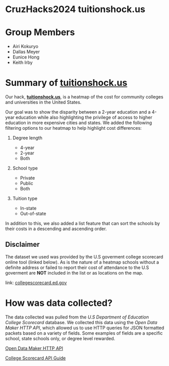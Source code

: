 # CruzHacks2024 **tuitionshock.us**

# Group Members

-   Airi Kokuryo
-   Dallas Meyer
-   Eunice Hong
-   Keith Irby

# Summary of **[tuitionshock.us](http://tuitionshock.us)**

Our hack, **[tuitionshock.us](http://tuitionshock.us)**, is a heatmap of the cost for community colleges and universities in the United States.

Our goal was to show the disparity between a 2-year education and a 4-year education while also highlighting the privilege of access to higher education in more expensive cities and states. We added the following filtering options to our heatmap to help highlight cost differences:

1. Degree length

    - 4-year
    - 2-year
    - Both

2. School type

    - Private
    - Public
    - Both

3. Tuition type
    - In-state
    - Out-of-state

In addition to this, we also added a list feature that can sort the schools by their costs in a descending and ascending order.

## Disclaimer

The dataset we used was provided by the U.S goverment college scorecard online tool (linked below). As is the nature of a heatmap schools without a definite address or failed to report their cost of attendance to the U.S goverment are **NOT** included in the list or as locations on the map.

link: [collegescorecard.ed.gov](collegescorecard.ed.gov)

# How was data collected?

The data collected was pulled from the _U.S Department of Education College Scorecard_ database. We collected this data using the _Open Data Maker HTTP API_, which allowed us to use HTTP queries for JSON formatted packets based on a variety of fields. Some examples of fields are a specific school, state schools only, or degree level rewarded.

[Open Data Maker HTTP API](https://github.com/RTICWDT/open-data-maker/blob/master/API.md)

[College Scorecard API Guide](https://collegescorecard.ed.gov/data/documentation/)
